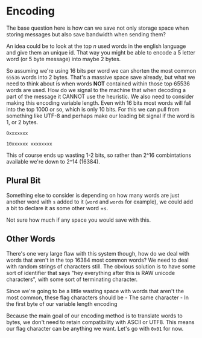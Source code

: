 # Encoding

The base question here is how can we save not only storage space when storing messages but also save bandwidth when sending them?

An idea could be to look at the top _n_ used words in the english language and give them an unique id. That way you might be able to encode a 5 letter word (or 5 byte message) into maybe 2 bytes.

So assuming we're using 16 bits per word we can shorten the most common `65536` words into 2 bytes. That's a massive space save already, but what we need to think about is when words __NOT__ contained within those top 65536 words are used. How do we signal to the machine that when decoding a part of the message it CANNOT use the heuristic. We also need to consider making this encoding variable length. Even with 16 bits most words will fall into the top 1000 or so, which is only 10 bits. For this we can pull from something like UTF-8 and perhaps make our leading bit signal if the word is 1, or 2 bytes.

```
0xxxxxxx

10xxxxxx xxxxxxxx
```

This of course ends up wasting 1-2 bits, so rather than 2^16 combintations available we're down to 2^14 (16384).

## Plural Bit

Something else to consider is depending on how many words are just another word with `s` added to it (`word` and `words` for example), we could add a bit to declare it as some other word +`s`.

Not sure how much if any space you would save with this.

## Other Words

There's one very large flaw with this system though, how do we deal with words that aren't in the top 16384 most common words? We need to deal with random strings of characters still. The obvious solution is to have some sort of identifier that says "hey everything after this is RAW unicode characters", with some sort of terminating character.

Since we're going to be a little wasting space with words that aren't the most common, these flag characters should be
    - The same character
    - In the first byte of our variable length encoding

Because the main goal of our encoding method is to translate words to bytes, we don't need to retain compatibility with ASCII or UTF8. This means our flag character can be anything we want. Let's go with `0x01` for now.

